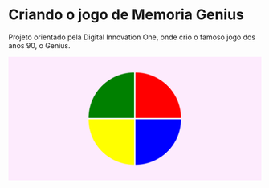 <h1>Criando o jogo de Memoria Genius</h1>

Projeto orientado pela Digital Innovation One, onde crio o famoso jogo dos anos 90, o Genius.

<img src="game.PNG">
